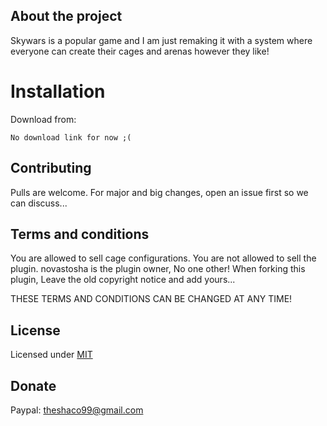 ## About the project

Skywars is a popular game and I am just remaking it with a system where everyone can create their cages and arenas however they like!

# Installation

Download from:

```
No download link for now ;(
```

## Contributing

Pulls are welcome. For major and big changes, open an issue first so we can discuss...

## Terms and conditions

You are allowed to sell cage configurations.
You are not allowed to sell the plugin.
novastosha is the plugin owner, No one other!
When forking this plugin, Leave the old copyright notice and add yours...

THESE TERMS AND CONDITIONS CAN BE CHANGED AT ANY TIME!

## License

Licensed under [MIT](https://choosealicense.com/licenses/mit/)

## Donate

Paypal: theshaco99@gmail.com
